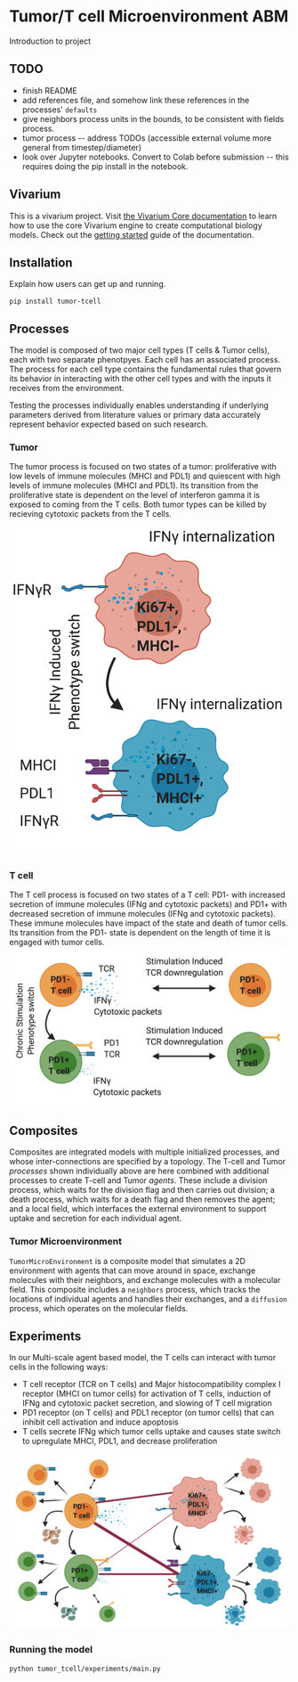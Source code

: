 # Tumor/T cell Microenvironment ABM

Introduction to project

## TODO
* finish README
* add references file, and somehow link these references in the processes' `defaults`
* give neighbors process units in the bounds, to be consistent with fields process.
* tumor process -- address TODOs (accessible external volume more general from timestep/diameter)
* look over Jupyter notebooks. Convert to Colab before submission -- this requires doing the pip install in the notebook.


## Vivarium

This is a vivarium project.
Visit [the Vivarium Core
documentation](https://vivarium-core.readthedocs.io/) to learn how to
use the core Vivarium engine to create computational biology models.
Check out the
[getting started](https://vivarium-core.readthedocs.io/en/latest/getting_started.html)
guide of the documentation. 


## Installation

Explain how users can get up and running.

```
pip install tumor-tcell
```

## Processes

The model is composed of two major cell types (T cells & Tumor cells), each with two separate phenotpyes. 
Each cell has an associated process. The process for each cell type contains the fundamental rules that 
govern its behavior in interacting with the other cell types and with the inputs it receives from the environment.

Testing the processes individually enables understanding if underlying parameters derived from literature values 
or primary data accurately represent behavior expected based on such research. 

### Tumor
The tumor process is focused on two states of a tumor: proliferative with low levels of immune molecules 
(MHCI and PDL1) and quiescent with high levels of immune molecules (MHCI and PDL1). Its transition from the 
proliferative state is dependent on the level of interferon gamma it is exposed to coming from the T cells. 
Both tumor types can be killed by recieving cytotoxic packets from the T cells.
<img src="/jupyter_notebooks/images/2_Tumor_process.png" alt="tumor_process" width="500"/>

### T cell
The T cell process is focused on two states of a T cell: PD1- with increased secretion of immune molecules 
(IFNg and cytotoxic packets) and PD1+ with decreased secretion of immune molecules (IFNg and cytotoxic packets). 
These immune molecules have impact of the state and death of tumor cells. Its transition from the PD1- state is 
dependent on the length of time it is engaged with tumor cells. 
<img src="/jupyter_notebooks/images/1_Tcell_process.png" alt="tcell_process" width="500"/>

## Composites

Composites are integrated models with multiple initialized processes, and whose inter-connections are specified 
by a topology. The T-cell and Tumor *processes* shown individually above are here combined with additional processes 
to create T-cell and Tumor *agents*. These include a division process, which waits for the division flag and then 
carries out division; a death process, which waits for a death flag and then removes the agent; and a local field, 
which interfaces the external environment to support uptake and secretion for each individual agent.

### Tumor Microenvironment

`TumorMicroEnvironment` is a composite model that simulates a 2D environment with agents that can move around in space, 
exchange molecules with their neighbors, and exchange molecules with a molecular field. This composite includes a 
`neighbors` process, which tracks the locations of individual agents and handles their exchanges, and a `diffusion` 
process, which operates on the molecular fields.


## Experiments
In our Multi-scale agent based model, the T cells can interact with tumor cells in the following ways:
* T cell receptor (TCR on T cells) and Major histocompatibility complex I receptor (MHCI on tumor cells) 
for activation of T cells, induction of IFNg and cytotoxic packet secretion, and slowing of T cell migration
* PD1 receptor (on T cells) and PDL1 receptor (on tumor cells) that can inhibit cell activation and induce apoptosis
* T cells secrete IFNg which tumor cells uptake and causes state switch to upregulate MHCI, PDL1, and decrease proliferation
<img src="/jupyter_notebooks/images/5_ABM.png" alt="tumor_tcell_experiment" width="500"/>


### Running the model

```
python tumor_tcell/experiments/main.py
```

